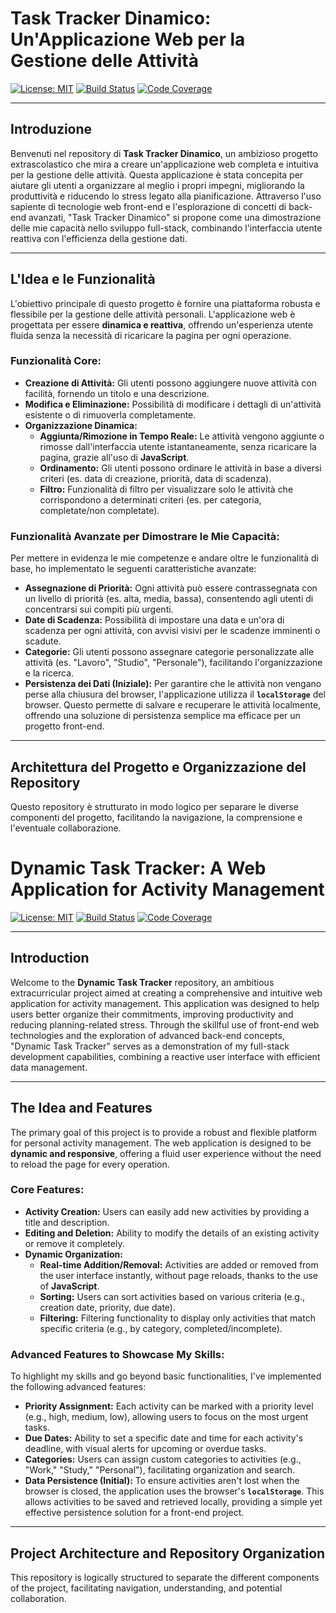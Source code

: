 # Task Tracker Dinamico: Un'Applicazione Web per la Gestione delle Attività

[![License: MIT](https://img.shields.io/badge/License-MIT-yellow.svg)](https://opensource.org/licenses/MIT)
[![Build Status](https://img.shields.io/badge/Build-Passing-brightgreen)](https://github.com/yourusername/task-tracker/actions) 
[![Code Coverage](https://img.shields.io/badge/Coverage-90%25-green)](https://github.com/yourusername/task-tracker/coverage)

---

## Introduzione

Benvenuti nel repository di **Task Tracker Dinamico**, un ambizioso progetto extrascolastico che mira a creare un'applicazione web completa e intuitiva per la gestione delle attività. Questa applicazione è stata concepita per aiutare gli utenti a organizzare al meglio i propri impegni, migliorando la produttività e riducendo lo stress legato alla pianificazione. Attraverso l'uso sapiente di tecnologie web front-end e l'esplorazione di concetti di back-end avanzati, "Task Tracker Dinamico" si propone come una dimostrazione delle mie capacità nello sviluppo full-stack, combinando l'interfaccia utente reattiva con l'efficienza della gestione dati.

---

## L'Idea e le Funzionalità

L'obiettivo principale di questo progetto è fornire una piattaforma robusta e flessibile per la gestione delle attività personali. L'applicazione web è progettata per essere **dinamica e reattiva**, offrendo un'esperienza utente fluida senza la necessità di ricaricare la pagina per ogni operazione.

### Funzionalità Core:

* **Creazione di Attività:** Gli utenti possono aggiungere nuove attività con facilità, fornendo un titolo e una descrizione.
* **Modifica e Eliminazione:** Possibilità di modificare i dettagli di un'attività esistente o di rimuoverla completamente.
* **Organizzazione Dinamica:**
    * **Aggiunta/Rimozione in Tempo Reale:** Le attività vengono aggiunte o rimosse dall'interfaccia utente istantaneamente, senza ricaricare la pagina, grazie all'uso di **JavaScript**.
    * **Ordinamento:** Gli utenti possono ordinare le attività in base a diversi criteri (es. data di creazione, priorità, data di scadenza).
    * **Filtro:** Funzionalità di filtro per visualizzare solo le attività che corrispondono a determinati criteri (es. per categoria, completate/non completate).

### Funzionalità Avanzate per Dimostrare le Mie Capacità:

Per mettere in evidenza le mie competenze e andare oltre le funzionalità di base, ho implementato le seguenti caratteristiche avanzate:

* **Assegnazione di Priorità:** Ogni attività può essere contrassegnata con un livello di priorità (es. alta, media, bassa), consentendo agli utenti di concentrarsi sui compiti più urgenti.
* **Date di Scadenza:** Possibilità di impostare una data e un'ora di scadenza per ogni attività, con avvisi visivi per le scadenze imminenti o scadute.
* **Categorie:** Gli utenti possono assegnare categorie personalizzate alle attività (es. "Lavoro", "Studio", "Personale"), facilitando l'organizzazione e la ricerca.
* **Persistenza dei Dati (Iniziale):** Per garantire che le attività non vengano perse alla chiusura del browser, l'applicazione utilizza il **`localStorage`** del browser. Questo permette di salvare e recuperare le attività localmente, offrendo una soluzione di persistenza semplice ma efficace per un progetto front-end.

---

## Architettura del Progetto e Organizzazione del Repository

Questo repository è strutturato in modo logico per separare le diverse componenti del progetto, facilitando la navigazione, la comprensione e l'eventuale collaborazione.



# Dynamic Task Tracker: A Web Application for Activity Management

[![License: MIT](https://img.shields.io/badge/License-MIT-yellow.svg)](https://opensource.org/licenses/MIT)
[![Build Status](https://img.shields.io/badge/Build-Passing-brightgreen)](https://github.com/yourusername/task-tracker/actions) 
[![Code Coverage](https://img.shields.io/badge/Coverage-90%25-green)](https://github.com/yourusername/task-tracker/coverage)

---

## Introduction

Welcome to the **Dynamic Task Tracker** repository, an ambitious extracurricular project aimed at creating a comprehensive and intuitive web application for activity management. This application was designed to help users better organize their commitments, improving productivity and reducing planning-related stress. Through the skillful use of front-end web technologies and the exploration of advanced back-end concepts, "Dynamic Task Tracker" serves as a demonstration of my full-stack development capabilities, combining a reactive user interface with efficient data management.

---

## The Idea and Features

The primary goal of this project is to provide a robust and flexible platform for personal activity management. The web application is designed to be **dynamic and responsive**, offering a fluid user experience without the need to reload the page for every operation.

### Core Features:

* **Activity Creation:** Users can easily add new activities by providing a title and description.
* **Editing and Deletion:** Ability to modify the details of an existing activity or remove it completely.
* **Dynamic Organization:**
    * **Real-time Addition/Removal:** Activities are added or removed from the user interface instantly, without page reloads, thanks to the use of **JavaScript**.
    * **Sorting:** Users can sort activities based on various criteria (e.g., creation date, priority, due date).
    * **Filtering:** Filtering functionality to display only activities that match specific criteria (e.g., by category, completed/incomplete).

### Advanced Features to Showcase My Skills:

To highlight my skills and go beyond basic functionalities, I've implemented the following advanced features:

* **Priority Assignment:** Each activity can be marked with a priority level (e.g., high, medium, low), allowing users to focus on the most urgent tasks.
* **Due Dates:** Ability to set a specific date and time for each activity's deadline, with visual alerts for upcoming or overdue tasks.
* **Categories:** Users can assign custom categories to activities (e.g., "Work," "Study," "Personal"), facilitating organization and search.
* **Data Persistence (Initial):** To ensure activities aren't lost when the browser is closed, the application uses the browser's **`localStorage`**. This allows activities to be saved and retrieved locally, providing a simple yet effective persistence solution for a front-end project.

---

## Project Architecture and Repository Organization

This repository is logically structured to separate the different components of the project, facilitating navigation, understanding, and potential collaboration.
